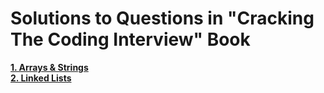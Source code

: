 # Solutions to Questions in "Cracking The Coding Interview" Book 

**[1. Arrays & Strings](src/C1_ArraysAndStrings)**\
**[2. Linked Lists](src/C2_LinkedLists)**